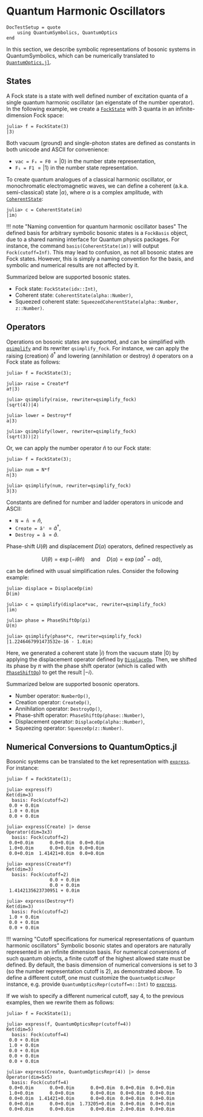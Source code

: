 # Quantum Harmonic Oscillators

```@meta
DocTestSetup = quote
    using QuantumSymbolics, QuantumOptics
end
```

In this section, we describe symbolic representations of bosonic systems in QuantumSymbolics, which can be numerically translated to [`QuantumOptics.jl`](https://github.com/qojulia/QuantumOptics.jl).

## States

A Fock state is a state with well defined number of excitation quanta of a single quantum harmonic oscillator (an eigenstate of the number operator). In the following example, we create a [`FockState`](@ref) with 3 quanta in an infinite-dimension Fock space:

```jldoctest
julia> f = FockState(3)
|3⟩
```

Both vacuum (ground) and single-photon states are defined as constants in both unicode and ASCII for convenience:

- `vac = F₀ = F0` $=|0\rangle$ in the number state representation,
- `F₁ = F1` $=|1\rangle$ in the number state representation.

To create quantum analogues of a classical harmonic oscillator, or monochromatic electromagnetic waves, we can define a coherent (a.k.a. semi-classical) state $|\alpha\rangle$, where $\alpha$ is a complex amplitude, with [`CoherentState`](@ref):

```jldoctest
julia> c = CoherentState(im)
|im⟩
```
!!! note "Naming convention for quantum harmonic oscillator bases"
    The defined basis for arbitrary symbolic bosonic states is a `FockBasis` object, due to a shared naming interface for Quantum physics packages. For instance, the command `basis(CoherentState(im))` will output `Fock(cutoff=Inf)`. This may lead to confusion, as not all bosonic states are Fock states. However, this is simply a naming convention for the basis, and symbolic and numerical results are not affected by it.

Summarized below are supported bosonic states.

- Fock state: `FockState(idx::Int)`,
- Coherent state: `CoherentState(alpha::Number)`,
- Squeezed coherent state: `SqueezedCoherentState(alpha::Number, z::Number)`.
  
## Operators

Operations on bosonic states are supported, and can be simplified with [`qsimplify`](@ref) and its rewriter `qsimplify_fock`. For instance, we can apply the raising (creation) $\hat{a}^{\dagger}$ and lowering (annihilation or destroy) $\hat{a}$ operators on a Fock state as follows:

```jldoctest
julia> f = FockState(3);

julia> raise = Create*f
a†|3⟩

julia> qsimplify(raise, rewriter=qsimplify_fock)
(sqrt(4))|4⟩

julia> lower = Destroy*f
a|3⟩

julia> qsimplify(lower, rewriter=qsimplify_fock)
(sqrt(3))|2⟩
```
Or, we can apply the number operator $\hat{n}$ to our Fock state:

```jldoctest
julia> f = FockState(3);

julia> num = N*f
n|3⟩

julia> qsimplify(num, rewriter=qsimplify_fock)
3|3⟩
```

Constants are defined for number and ladder operators in unicode and ASCII:

- `N = n̂` $=\hat{n}$,
- `Create = âꜛ` $=\hat{a}^{\dagger}$,
- `Destroy = â` $=\hat{a}$.

Phase-shift $U(\theta)$ and displacement $D(\alpha)$ operators, defined respectively as

$$U(\theta) = \exp\left(-i\theta\hat{n}\right) \quad \text{and} \quad D(\alpha) = \exp\left(\alpha\hat{a}^{\dagger} - \alpha\hat{a}\right),$$ 

can be defined with usual simplification rules. Consider the following example:

```jldoctest
julia> displace = DisplaceOp(im)
D(im)

julia> c = qsimplify(displace*vac, rewriter=qsimplify_fock)
|im⟩

julia> phase = PhaseShiftOp(pi)
U(π)

julia> qsimplify(phase*c, rewriter=qsimplify_fock)
|1.2246467991473532e-16 - 1.0im⟩
```
Here, we generated a coherent state $|i\rangle$ from the vacuum state $|0\rangle$ by applying the displacement operator defined by [`DisplaceOp`](@ref). Then, we shifted its phase by $\pi$ with the phase shift operator (which is called with [`PhaseShiftOp`](@ref)) to get the result $|-i\rangle$.

Summarized below are supported bosonic operators.

- Number operator: `NumberOp()`,
- Creation operator: `CreateOp()`,
- Annihilation operator: `DestroyOp()`,
- Phase-shift operator: `PhaseShiftOp(phase::Number)`,
- Displacement operator: `DisplaceOp(alpha::Number)`,
- Squeezing operator: `SqueezeOp(z::Number)`.

## Numerical Conversions to QuantumOptics.jl

Bosonic systems can be translated to the ket representation with [`express`](@ref). For instance:

```jldoctest
julia> f = FockState(1);

julia> express(f)
Ket(dim=3)
  basis: Fock(cutoff=2)
 0.0 + 0.0im
 1.0 + 0.0im
 0.0 + 0.0im

julia> express(Create) |> dense
Operator(dim=3x3)
  basis: Fock(cutoff=2)
 0.0+0.0im      0.0+0.0im  0.0+0.0im
 1.0+0.0im      0.0+0.0im  0.0+0.0im
 0.0+0.0im  1.41421+0.0im  0.0+0.0im

julia> express(Create*f)
Ket(dim=3)
  basis: Fock(cutoff=2)
                0.0 + 0.0im
                0.0 + 0.0im
 1.4142135623730951 + 0.0im

julia> express(Destroy*f)
Ket(dim=3)
  basis: Fock(cutoff=2)
 1.0 + 0.0im
 0.0 + 0.0im
 0.0 + 0.0im
```

!!! warning "Cutoff specifications for numerical representations of quantum harmonic oscillators"
    Symbolic bosonic states and operators are naturally represented in an infinite dimension basis. For numerical conversions of such quantum objects, a finite cutoff of the highest allowed state must be defined. By default, the basis dimension of numerical conversions is set to 3 (so the number representation cutoff is 2), as demonstrated above. To define a different cutoff, one must customize the `QuantumOpticsRepr` instance, e.g. provide `QuantumOpticsRepr(cutoff=n::Int)` to [`express`](@ref).

If we wish to specify a different numerical cutoff, say 4, to the previous examples, then we rewrite them as follows:

```jldoctest
julia> f = FockState(1);

julia> express(f, QuantumOpticsRepr(cutoff=4))
Ket(dim=5)
  basis: Fock(cutoff=4)
 0.0 + 0.0im
 1.0 + 0.0im
 0.0 + 0.0im
 0.0 + 0.0im
 0.0 + 0.0im

julia> express(Create, QuantumOpticsRepr(4)) |> dense
Operator(dim=5x5)
  basis: Fock(cutoff=4)
 0.0+0.0im      0.0+0.0im      0.0+0.0im  0.0+0.0im  0.0+0.0im
 1.0+0.0im      0.0+0.0im      0.0+0.0im  0.0+0.0im  0.0+0.0im
 0.0+0.0im  1.41421+0.0im      0.0+0.0im  0.0+0.0im  0.0+0.0im
 0.0+0.0im      0.0+0.0im  1.73205+0.0im  0.0+0.0im  0.0+0.0im
 0.0+0.0im      0.0+0.0im      0.0+0.0im  2.0+0.0im  0.0+0.0im
```
